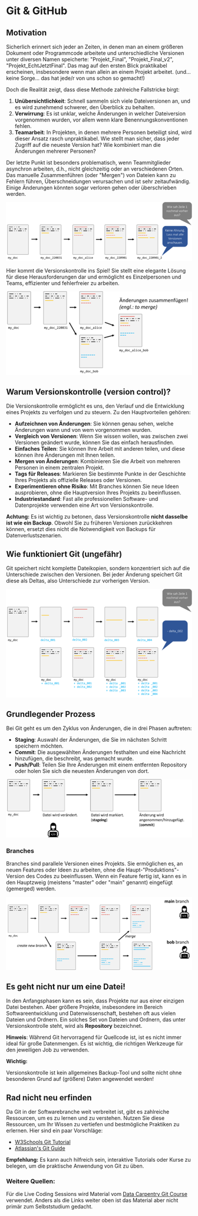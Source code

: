 # Git & GitHub

## Motivation

Sicherlich erinnert sich jeder an Zeiten, in denen man an einem größeren Dokument oder Programmcode arbeitete und unterschiedliche Versionen unter diversen Namen speicherte: "Projekt_Final", "Projekt_Final_v2", "Projekt_EchtJetztFinal". Das mag auf den ersten Blick praktikabel erscheinen, insbesondere wenn man allein an einem Projekt arbeitet. 
(und... keine Sorge... das hat jede/r von uns schon so gemacht!)

Doch die Realität zeigt, dass diese Methode zahlreiche Fallstricke birgt:

1. **Unübersichtlichkeit**: Schnell sammeln sich viele Dateiversionen an, und es wird zunehmend schwerer, den Überblick zu behalten.
2. **Verwirrung**: Es ist unklar, welche Änderungen in welcher Dateiversion vorgenommen wurden, vor allem wenn klare Benennungskonventionen fehlen.
3. **Teamarbeit**: In Projekten, in denen mehrere Personen beteiligt sind, wird dieser Ansatz rasch unpraktikabel. Wie stellt man sicher, dass jeder Zugriff auf die neueste Version hat? Wie kombiniert man die Änderungen mehrerer Personen?

Der letzte Punkt ist besonders problematisch, wenn Teammitglieder asynchron arbeiten, d.h., nicht gleichzeitig oder an verschiedenen Orten. Das manuelle Zusammenführen (oder "Mergen") von Dateien kann zu Fehlern führen, Überschneidungen verursachen und ist sehr zeitaufwändig. Einige Änderungen könnten sogar verloren gehen oder überschrieben werden.

![fig_versioning_unprofessional_way_01](../images/fig_versioning_unprofessional_way_01.png)

Hier kommt die Versionskontrolle ins Spiel! Sie stellt eine elegante Lösung für diese Herausforderungen dar und ermöglicht es Einzelpersonen und Teams, effizienter und fehlerfreier zu arbeiten.



![fig_versioning_unprofessional_way_02](../images/fig_versioning_unprofessional_way_02.png)

## Warum Versionskontrolle (version control)?

Die Versionskontrolle ermöglicht es uns, den Verlauf und die Entwicklung eines Projekts zu verfolgen und zu steuern. Zu den Hauptvorteilen gehören:

- **Aufzeichnen von Änderungen**: Sie können genau sehen, welche Änderungen wann und von wem vorgenommen wurden.
- **Vergleich von Versionen**: Wenn Sie wissen wollen, was zwischen zwei Versionen geändert wurde, können Sie das einfach herausfinden.
- **Einfaches Teilen**: Sie können Ihre Arbeit mit anderen teilen, und diese können ihre Änderungen mit Ihnen teilen.
- **Mergen von Änderungen**: Kombinieren Sie die Arbeit von mehreren Personen in einem zentralen Projekt.
- **Tags für Releases**: Markieren Sie bestimmte Punkte in der Geschichte Ihres Projekts als offizielle Releases oder Versionen.
- **Experimentieren ohne Risiko**: Mit Branches können Sie neue Ideen ausprobieren, ohne die Hauptversion Ihres Projekts zu beeinflussen.
- **Industriestandard**: Fast alle professionellen Software- und Datenprojekte verwenden eine Art von Versionskontrolle.

**Achtung:** Es ist wichtig zu betonen, dass Versionskontrolle **nicht dasselbe ist wie ein Backup**. Obwohl Sie zu früheren Versionen zurückkehren können, ersetzt dies nicht die Notwendigkeit von Backups für Datenverlustszenarien.



## Wie funktioniert Git (ungefähr)

Git speichert nicht komplette Dateikopien, sondern konzentriert sich auf die Unterschiede zwischen den Versionen. Bei jeder Änderung speichert Git diese als Deltas, also Unterschiede zur vorherigen Version.



![fig_versioning_deltas](../images/fig_versioning_deltas.png)

## Grundlegender Prozess

Bei Git geht es um den Zyklus von Änderungen, die in drei Phasen auftreten:

- **Staging**: Auswahl der Änderungen, die Sie im nächsten Schritt speichern möchten.
- **Commit**: Die ausgewählten Änderungen festhalten und eine Nachricht hinzufügen, die beschreibt, was gemacht wurde.
- **Push/Pull**: Teilen Sie Ihre Änderungen mit einem entfernten Repository oder holen Sie sich die neuesten Änderungen von dort.



![fig_git_basic_process](../images/fig_git_basic_process.png)

### Branches

Branches sind parallele Versionen eines Projekts. Sie ermöglichen es, an neuen Features oder Ideen zu arbeiten, ohne die  Haupt-"Produktions"-Version des Codes zu beeinflussen. Wenn ein Feature  fertig ist, kann es in den Hauptzweig (meistens "master" oder "main"  genannt) eingefügt (gemerged) werden.

![fig_git_basic_process_branches](../images/fig_git_basic_process_branches.png)

## Es geht nicht nur um eine Datei!

In den Anfangsphasen kann es sein, dass Projekte nur aus einer einzigen Datei bestehen. Aber größere Projekte, insbesondere im Bereich Softwareentwicklung und Datenwissenschaft, bestehen oft aus vielen Dateien und Ordnern. Ein solches Set von Dateien und Ordnern, das unter Versionskontrolle steht, wird als **Repository** bezeichnet.

**Hinweis**: Während Git hervorragend für Quellcode ist, ist es nicht immer ideal für große Datenmengen. Es ist wichtig, die richtigen Werkzeuge für den jeweiligen Job zu verwenden.



**Wichtig:** 

Versionskontrolle ist kein allgemeines Backup-Tool und sollte nicht ohne besonderen Grund auf (größere) Daten angewendet werden!



## Rad nicht neu erfinden

Da Git in der Softwarebranche weit verbreitet ist, gibt es zahlreiche Ressourcen, um es zu lernen und zu verstehen. Nutzen Sie diese Ressourcen, um Ihr Wissen zu vertiefen und bestmögliche Praktiken zu erlernen. Hier sind ein paar Vorschläge:

- [W3Schools Git Tutorial](https://www.w3schools.com/git/)
- [Atlassian's Git Guide](https://www.atlassian.com/git)

**Empfehlung:** Es kann auch hilfreich sein, interaktive Tutorials oder Kurse zu belegen, um die praktische Anwendung von Git zu üben.



### Weitere Quellen:

Für die Live Coding Sessions wird Material vom [Data Carpentry Git Course](https://swcarpentry.github.io/git-novice/) verwendet. Anders als die Links weiter oben ist das Material aber nicht primär zum Selbststudium gedacht.